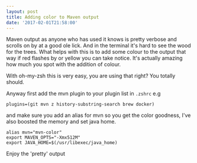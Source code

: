 ```yaml
---
layout: post
title: Adding color to Maven output
date: '2017-02-01T21:58:00'
---
```


Maven output as anyone who has used it knows is pretty verbose and scrolls on by at a good ole lick. And in the terminal it's hard to see the wood for the trees.  What helps with this is to add some colour to the output that way if red flashes by or yellow you can take notice.  It's actually amazing how much you spot with the addition of colour.

With oh-my-zsh this is very easy, you are using that right? You totally should.

Anyway first add the mvn plugin to your plugin list in `.zshrc`
e.g

`plugins=(git mvn z history-substring-search brew docker)`

and make sure you add an alias for mvn so you get the color goodness, I've also boosted the memory and set java home.

```
alias mvn="mvn-color"
export MAVEN_OPTS="-Xmx512M"
export JAVA_HOME=$(/usr/libexec/java_home)
```

Enjoy the 'pretty' output
